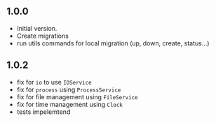 ## 1.0.0

- Initial version.
- Create migrations
- run utils commands for local migration (up, down, create, status...)

## 1.0.2

- fix for `io` to use `IOService`
- fix for `process` using `ProcessService`
- fix for file management using `FileService`
- fix for time management using `Clock`
- tests impelemtend